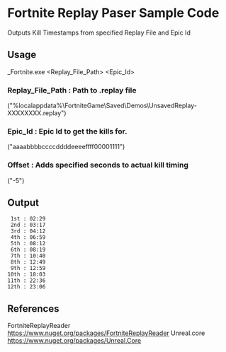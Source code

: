 # Fortnite Replay Paser Sample Code
Outputs Kill Timestamps from specified Replay File and Epic Id

## Usage
_Fortnite.exe <Replay_File_Path> <Epic_Id> <Offset>

### Replay_File_Path : Path to .replay file 
("%localappdata%\FortniteGame\Saved\Demos\UnsavedReplay-XXXXXXXX.replay")

### Epic_Id : Epic Id to get the kills for.
("aaaabbbbccccddddeeeeffff00001111")

### Offset : Adds specified seconds to actual kill timing
("-5")


## Output
```
 1st : 02:29
 2nd : 03:17
 3rd : 04:12
 4th : 06:59
 5th : 08:12
 6th : 08:19
 7th : 10:40
 8th : 12:49
 9th : 12:59
10th : 18:03
11th : 22:36
12th : 23:06
```
## References
FortniteReplayReader 
https://www.nuget.org/packages/FortniteReplayReader
Unreal.core
https://www.nuget.org/packages/Unreal.Core
